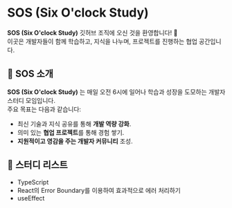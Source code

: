# SOS (Six O'clock Study)

**SOS (Six O'clock Study)** 깃허브 조직에 오신 것을 환영합니다! 🎉  
이곳은 개발자들이 함께 학습하고, 지식을 나누며, 프로젝트를 진행하는 협업 공간입니다.

## 🌟 SOS 소개
**SOS (Six O'clock Study)** 는 매일 오전 6시에 일어나 학습과 성장을 도모하는 개발자 스터디 모임입니다.  
주요 목표는 다음과 같습니다:
- 최신 기술과 지식 공유를 통해 **개발 역량 강화**.
- 의미 있는 **협업 프로젝트**를 통해 경험 쌓기.
- **지원적이고 영감을 주는 개발자 커뮤니티** 조성.

## 📝 스터디 리스트

- TypeScript
- React의 Error Boundary를 이용하여 효과적으로 에러 처리하기 
- useEffect


<!-- 
## 📁 조직 구조
이 조직은 다양한 목적의 레포지토리로 구성되어 있습니다:
1. **스터디 자료**: 학습 노트, 참고 자료, 스터디 가이드.
2. **협업 프로젝트**: 함께 진행하는 코딩 프로젝트.
3. **도구 및 유틸리티**: 커뮤니티가 만든 유용한 도구들.

---

 
## 🛠️ 기여 방법
누구나 환영합니다! 기여하고 싶다면 아래 단계를 따라주세요:
1. 수정하고 싶은 레포지토리를 **포크(Fork)** 합니다.
2. 새로운 기능이나 수정을 위해 **브랜치 생성**.
3. **풀 리퀘스트(Pull Request)** 를 제출하고 변경 내용을 설명합니다.

기여 전 반드시 [기여 가이드](CONTRIBUTING.md)와 [커뮤니티 행동 강령](CODE_OF_CONDUCT.md)을 확인해주세요.

--- 



## 💻 진행 중인 프로젝트
현재 진행 중인 프로젝트는 다음과 같습니다:
- **[프로젝트 이름]**: 프로젝트 간단 소개.
- **[프로젝트 이름]**: 프로젝트 간단 소개.

---



## 📅 스터디 일정
매일 **오후 6시**에 정기적으로 모임을 진행합니다.  
다가오는 스터디 세션과 의제는 [스터디 일정 문서](MEETINGS.md)에서 확인해주세요.

---



## 📢 참여하기
초보 개발자부터 숙련된 개발자까지, 누구나 환영합니다!  
[SOS 디스코드 채널](#) 또는 [Slack 그룹](#)에 가입해 함께 시작해보세요.

---


## 📝 라이선스
이 조직의 모든 콘텐츠는 [MIT 라이선스](LICENSE)에 따라 사용 가능합니다.

---


함께 배우고, 만들고, 성장해봐요! 🚀
 -->
